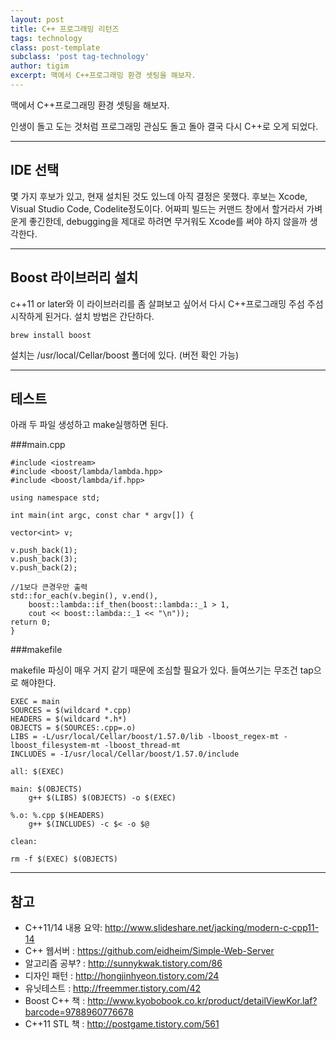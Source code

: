 ```yaml
--- 
layout: post 
title: C++ 프로그래밍 리턴즈  
tags: technology  
class: post-template
subclass: 'post tag-technology'  
author: tigim
excerpt: 맥에서 C++프로그래밍 환경 셋팅을 해보자.  
---  
```


맥에서 C++프로그래밍 환경 셋팅을 해보자.  
  
인생이 돌고 도는 것처럼 프로그래밍 관심도 돌고 돌아 결국 다시 C++로 오게 되었다.  
  
----------
  
## IDE 선택  
  
몇 가지 후보가 있고, 현재 설치된 것도 있느데 아직 결정은 못했다. 후보는 Xcode, Visual Studio Code, Codelite정도이다. 어짜피 빌드는 커맨드 창에서 할거라서 가벼운게 좋긴한데, debugging을 제대로 하려면 무거워도 Xcode를 써야 하지 않을까 생각한다.  
  


----------
## Boost 라이브러리 설치  
  
c++11 or later와 이 라이브러리를 좀 살펴보고 싶어서 다시 C++프로그래밍 주섬 주섬 시작하게 된거다. 설치 방법은 간단하다.  
  

    brew install boost  
  
설치는 /usr/local/Cellar/boost 폴더에 있다. (버전 확인 가능)  
  
----------
## 테스트  

아래 두 파일 생성하고 make실행하면 된다. 

###main.cpp  

    #include <iostream>
    #include <boost/lambda/lambda.hpp>
    #include <boost/lambda/if.hpp>
    
    using namespace std;
    
    int main(int argc, const char * argv[]) {
    
    vector<int> v;
    
    v.push_back(1);
    v.push_back(3);
    v.push_back(2);
    
    //1보다 큰경우만 출력
    std::for_each(v.begin(), v.end(),
	    boost::lambda::if_then(boost::lambda::_1 > 1,
	    cout << boost::lambda::_1 << "\n"));
	return 0;
	}  

###makefile  
  
makefile 파싱이 매우 거지 같기 때문에 조심할 필요가 있다. 들여쓰기는 무조건 tap으로 해야한다.  
  

    EXEC = main
    SOURCES = $(wildcard *.cpp)
    HEADERS = $(wildcard *.h*)
    OBJECTS = $(SOURCES:.cpp=.o)
    LIBS = -L/usr/local/Cellar/boost/1.57.0/lib -lboost_regex-mt -lboost_filesystem-mt -lboost_thread-mt
    INCLUDES = -I/usr/local/Cellar/boost/1.57.0/include
    
    all: $(EXEC)
    
    main: $(OBJECTS)
	    g++ $(LIBS) $(OBJECTS) -o $(EXEC)
    
    %.o: %.cpp $(HEADERS)
	    g++ $(INCLUDES) -c $< -o $@
    
    clean:
    
    rm -f $(EXEC) $(OBJECTS) 
  


----------
## 참고  

 - C++11/14 내용 요약: http://www.slideshare.net/jacking/modern-c-cpp11-14
 - C++ 웹서버 : https://github.com/eidheim/Simple-Web-Server
 - 알고리즘 공부? : http://sunnykwak.tistory.com/86
 - 디자인 패턴 : http://hongjinhyeon.tistory.com/24
 - 유닛테스트 : http://freemmer.tistory.com/42
 - Boost C++ 책 : http://www.kyobobook.co.kr/product/detailViewKor.laf?barcode=9788960776678
 - C++11 STL 책 : http://postgame.tistory.com/561

  

